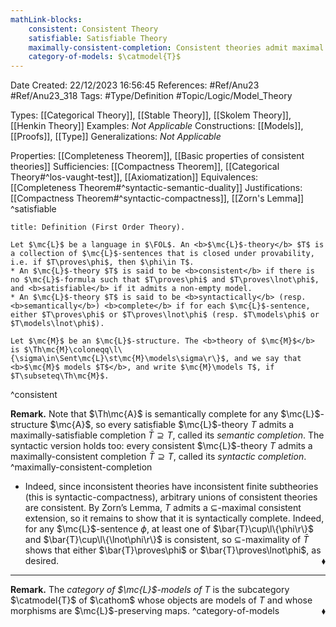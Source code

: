 ```yaml
---
mathLink-blocks:
    consistent: Consistent Theory
    satisfiable: Satisfiable Theory
    maximally-consistent-completion: Consistent theories admit maximal completions
    category-of-models: $\catmodel{T}$
---
```


<div class="topSpace"></div>

Date Created: 22/12/2023 16:56:45
References: #Ref/Anu23 #Ref/Anu23_318
Tags: #Type/Definition #Topic/Logic/Model_Theory

Types: [[Categorical Theory]], [[Stable Theory]], [[Skolem Theory]], [[Henkin Theory]]
Examples: <i>Not Applicable</i>
Constructions: [[Models]], [[Proofs]], [[Type]]
Generalizations: <i>Not Applicable</i>

Properties: [[Completeness Theorem]], [[Basic properties of consistent theories]]
Sufficiencies: [[Compactness Theorem]], [[Categorical Theory#^los-vaught-test]], [[Axiomatization]]
Equivalences: [[Completeness Theorem#^syntactic-semantic-duality]]
Justifications: [[Compactness Theorem#^syntactic-compactness]], [[Zorn's Lemma]]
^satisfiable

``` ad-Definition
title: Definition (First Order Theory).

Let $\mc{L}$ be a language in $\FOL$. An <b>$\mc{L}$-theory</b> $T$ is a collection of $\mc{L}$-sentences that is closed under provability, i.e. if $T\proves\phi$, then $\phi\in T$.
* An $\mc{L}$-theory $T$ is said to be <b>consistent</b> if there is no $\mc{L}$-formula such that $T\proves\phi$ and $T\proves\lnot\phi$, and <b>satisfiable</b> if it admits a non-empty model.
* An $\mc{L}$-theory $T$ is said to be <b>syntactically</b> (resp. <b>semantically</b>) <b>complete</b> if for each $\mc{L}$-sentence, either $T\proves\phi$ or $T\proves\lnot\phi$ (resp. $T\models\phi$ or $T\models\lnot\phi$).

Let $\mc{M}$ be an $\mc{L}$-structure. The <b>theory of $\mc{M}$</b> is $\Th\mc{M}\coloneqq\l\{\sigma\in\Sent\mc{L}\st\mc{M}\models\sigma\r\}$, and we say that <b>$\mc{M}$ models $T$</b>, and write $\mc{M}\models T$, if $T\subseteq\Th\mc{M}$.

```
^consistent

<b>Remark.</b> Note that $\Th\mc{A}$ is semantically complete for any $\mc{L}$-structure $\mc{A}$, so every satisfiable $\mc{L}$-theory $T$ admits a maximally-satisfiable completion $\bar{T}\supseteq T$, called its <i>semantic completion</i>. The syntactic version holds too: every consistent $\mc{L}$-theory $T$ admits a maximally-consistent completion $\bar{T}\supseteq T$, called its <i>syntactic completion</i>. ^maximally-consistent-completion
* Indeed, since inconsistent theories have inconsistent finite subtheories (this is syntactic-compactness), arbitrary unions of consistent theories are consistent. By Zorn’s Lemma, $T$ admits a $\subseteq$-maximal consistent extension, so it remains to show that it is syntactically complete. Indeed, for any $\mc{L}$-sentence $\phi$, at least one of $\bar{T}\cup\l\{\phi\r\}$ and $\bar{T}\cup\l\{\lnot\phi\r\}$ is consistent, so $\subseteq$-maximality of $\bar{T}$ shows that either $\bar{T}\proves\phi$ or $\bar{T}\proves\lnot\phi$, as desired.<span style="float:right;">$\blacklozenge$</span>

---

<b>Remark.</b> The <i>category of $\mc{L}$-models of $T$</i> is the subcategory $\catmodel{T}$ of $\cathom$ whose objects are models of $T$ and whose morphisms are $\mc{L}$-preserving maps.<span style="float:right;">$\blacklozenge$</span> ^category-of-models
